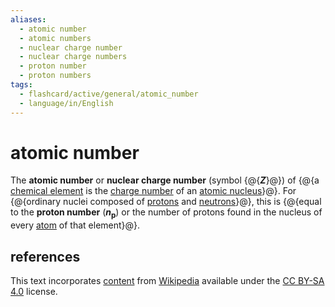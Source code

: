 ```yaml
---
aliases:
  - atomic number
  - atomic numbers
  - nuclear charge number
  - nuclear charge numbers
  - proton number
  - proton numbers
tags:
  - flashcard/active/general/atomic_number
  - language/in/English
---
```


# atomic number

The __atomic number__ or __nuclear charge number__ (symbol {@{___Z___}@}) of {@{a [chemical element](chemical%20element.md) is the [charge number](charge%20number.md) of an [atomic nucleus](atomic%20nucleus.md)}@}.  For {@{ordinary nuclei composed of [protons](proton.md) and [neutrons](neutron.md)}@}, this is {@{equal to the __proton number__ (___n___<!-- Markdown separator -->__<sub>p</sub>__) or the number of protons found in the nucleus of every [atom](atom.md) of that element}@}. <!--SR:!2025-08-23,304,330!2025-01-28,125,290!2025-02-06,144,310!2025-04-07,179,310-->

## references

This text incorporates [content](https://en.wikipedia.org/wiki/atomic_number) from [Wikipedia](Wikipedia.md) available under the [CC BY-SA 4.0](https://creativecommons.org/licenses/by-sa/4.0/) license.

